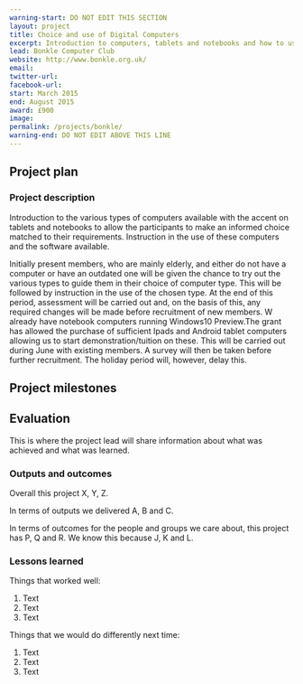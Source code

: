 ```yaml
---
warning-start: DO NOT EDIT THIS SECTION
layout: project
title: Choice and use of Digital Computers
excerpt: Introduction to computers, tablets and notebooks and how to use them
lead: Bonkle Computer Club
website: http://www.bonkle.org.uk/
email: 
twitter-url: 
facebook-url: 
start: March 2015
end: August 2015
award: £900
image:
permalink: /projects/bonkle/
warning-end: DO NOT EDIT ABOVE THIS LINE
---
```


## Project plan

### Project description

Introduction to the various types of computers available with the accent on tablets and notebooks to allow the participants to make an informed choice matched to their requirements. Instruction in the use of these computers and the software available.

Initially present members, who are mainly elderly, and either do not have a computer or have an outdated one will be given the chance to try out the various types to guide them in their choice of computer type. This will be followed by instruction in the use of the chosen type. At the end of this period, assessment will be carried out and, on the basis of this, any required changes will be made before recruitment of new members.
W already have notebook computers running Windows10 Preview.The grant has allowed the purchase of sufficient Ipads and Android tablet computers allowing us to start demonstration/tuition on these. This will be carried out during June with existing members. A survey will then be taken before further recruitment. The holiday period will, however, delay this.


## Project milestones



## Evaluation

This is where the project lead will share information about what was achieved and what was learned.

### Outputs and outcomes

Overall this project X, Y, Z.

In terms of outputs we delivered A, B and C.

In terms of outcomes for the people and groups we care about, this project has P, Q and R. We know this because J, K and L.

### Lessons learned

Things that worked well:

1. Text
2. Text
3. Text

Things that we would do differently next time:

1. Text
2. Text
3. Text
